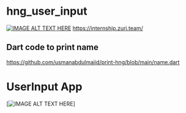 # hng_user_input

[![IMAGE ALT TEXT HERE](https://miro.medium.com/max/1024/1*N6Gfu_nw0v-oljFOlj4nYA.png)](https://internship.zuri.team/)
https://internship.zuri.team/
## Dart code to print name
https://github.com/usmanabdulmajid/print-hng/blob/main/name.dart

# UserInput App

[![IMAGE ALT TEXT HERE](https://j.gifs.com/r2mmXW.gif)]
